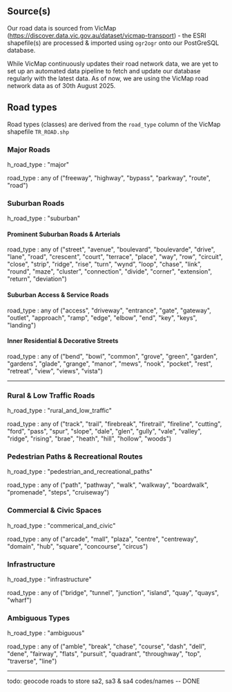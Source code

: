 <h2>Source(s)</h2>

Our road data is sourced from VicMap (https://discover.data.vic.gov.au/dataset/vicmap-transport) - the ESRI shapefile(s) are processed & imported using `ogr2ogr` onto our PostGreSQL database.

While VicMap continuously updates their road network data, we are yet to set up an automated data pipeline to fetch and update our database regularly with the latest data. As of now, we are using the VicMap road network data as of 30th August 2025.

<h2>Road types</h2>

Road types (classes) are derived from the `road_type` column of the VicMap shapefile `TR_ROAD.shp`

<h3>Major Roads</h3>
h_road_type : "major"

road_type : any of
("freeway", "highway", "bypass", "parkway", "route", "road")

<h3>Suburban Roads</h3>

h_road_type : "suburban"

<h4>Prominent Suburban Roads & Arterials</h4>
road_type : any of
("street", "avenue", "boulevard", "boulevarde", "drive", "lane", "road", "crescent", "court", "terrace", "place", "way", "row", "circuit", "close", "strip", "ridge", "rise", "turn", "wynd", "loop", "chase", "link", "round", "maze", "cluster", "connection", "divide", "corner", "extension", "return", "deviation")

<h4>Suburban Access & Service Roads</h4>
road_type : any of
("access", "driveway", "entrance", "gate", "gateway", "outlet", "approach", "ramp", "edge", "elbow", "end", "key", "keys", "landing")

<h4>Inner Residential & Decorative Streets</h4>
road_type : any of
("bend", "bowl", "common", "grove", "green", "garden", "gardens", "glade", "grange", "manor", "mews", "nook", "pocket", "rest", "retreat", "view", "views", "vista")

<hr>

<h3>Rural & Low Traffic Roads</h3>
h_road_type : "rural_and_low_traffic"

road_type : any of
("track", "trail", "firebreak", "firetrail", "fireline", "cutting", "ford", "pass", "spur", "slope", "dale", "glen", "gully", "vale", "valley", "ridge", "rising", "brae", "heath", "hill", "hollow", "woods")

<h3>Pedestrian Paths & Recreational Routes</h3>
h_road_type : "pedestrian_and_recreational_paths"

road_type : any of
("path", "pathway", "walk", "walkway", "boardwalk", "promenade", "steps", "cruiseway")

<h3>Commercial & Civic Spaces</h3>
h_road_type : "commerical_and_civic"

road_type : any of
("arcade", "mall", "plaza", "centre", "centreway", "domain", "hub", "square", "concourse", "circus")

<h3>Infrastructure</h3>
h_road_type : "infrastructure"

road_type : any of
("bridge", "tunnel", "junction", "island", "quay", "quays", "wharf")

<h3>Ambiguous Types</h3>
h_road_type : "ambiguous"

road_type : any of
("amble", "break", "chase", "course", "dash", "dell", "dene", "fairway", "flats", "pursuit", "quadrant", "throughway", "top", "traverse", "line")
<hr>

todo:
geocode roads to store sa2, sa3 & sa4 codes/names -- DONE